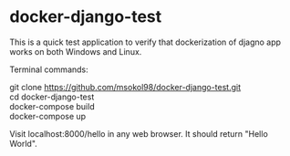 # docker-django-test

This is a quick test application to verify that dockerization of djagno app works on both Windows and Linux.

Terminal commands:

git clone https://github.com/msokol98/docker-django-test.git <br />
cd docker-django-test <br />
docker-compose build <br />
docker-compose up <br />

Visit localhost:8000/hello in any web browser. It should return "Hello World".

